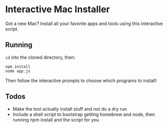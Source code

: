# Interactive Mac Installer

Got a new Mac? Install all your favorite apps and tools using this interactive script.

## Running

`cd` into the cloned directory, then:

```
npm install
node app.js
```

Then follow the interactive prompts to choose which programs to install!

## Todos

* Make the tool actually install stuff and not do a dry run
* Include a shell script to bootstrap getting homebrew and node, then running npm install and the script for you
